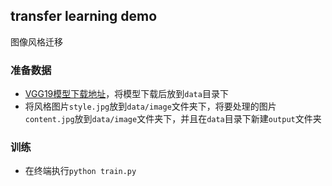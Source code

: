 ## transfer learning demo

图像风格迁移

### 准备数据

- [VGG19模型下载地址](http://www.vlfeat.org/matconvnet/models/beta16/imagenet-vgg-verydeep-19.mat)，将模型下载后放到`data`目录下
- 将风格图片`style.jpg`放到`data/image`文件夹下，将要处理的图片`content.jpg`放到`data/image`文件夹下，并且在`data`目录下新建`output`文件夹

### 训练
- 在终端执行`python train.py`